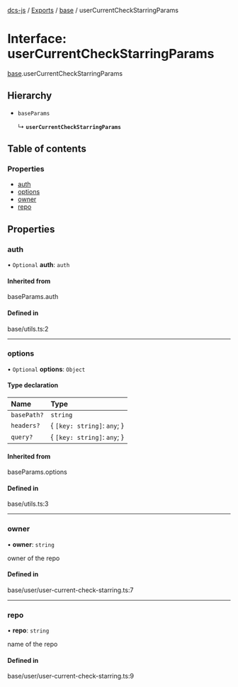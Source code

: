 [dcs-js](../README.md) / [Exports](../modules.md) / [base](../modules/base.md) / userCurrentCheckStarringParams

# Interface: userCurrentCheckStarringParams

[base](../modules/base.md).userCurrentCheckStarringParams

## Hierarchy

- `baseParams`

  ↳ **`userCurrentCheckStarringParams`**

## Table of contents

### Properties

- [auth](base.userCurrentCheckStarringParams.md#auth)
- [options](base.userCurrentCheckStarringParams.md#options)
- [owner](base.userCurrentCheckStarringParams.md#owner)
- [repo](base.userCurrentCheckStarringParams.md#repo)

## Properties

### <a id="auth" name="auth"></a> auth

• `Optional` **auth**: `auth`

#### Inherited from

baseParams.auth

#### Defined in

base/utils.ts:2

___

### <a id="options" name="options"></a> options

• `Optional` **options**: `Object`

#### Type declaration

| Name | Type |
| :------ | :------ |
| `basePath?` | `string` |
| `headers?` | { `[key: string]`: `any`;  } |
| `query?` | { `[key: string]`: `any`;  } |

#### Inherited from

baseParams.options

#### Defined in

base/utils.ts:3

___

### <a id="owner" name="owner"></a> owner

• **owner**: `string`

owner of the repo

#### Defined in

base/user/user-current-check-starring.ts:7

___

### <a id="repo" name="repo"></a> repo

• **repo**: `string`

name of the repo

#### Defined in

base/user/user-current-check-starring.ts:9
